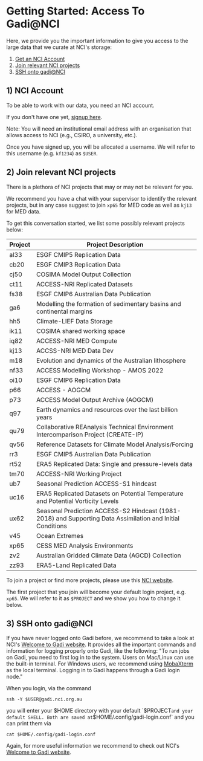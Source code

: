 # <div class="highlight-bg"> Getting Started: Access To Gadi@NCI </div>

Here, we provide you the important information to give you access to the large data that we curate at NCI's storage:

1) [Get an NCI Account](#1-nci-account)  
2) [Join relevant NCI projects](#2-join-relevant-nci-projects)  
3) [SSH onto gadi@NCI](#3-accessing-gadinci)  

## 1) NCI Account

To be able to work with our data, you need an NCI account.

If you don't have one yet, [signup here](https://my.nci.org.au/mancini/signup/0).

Note: You will need an institutional email address with an organisation that allows access to NCI (e.g., CSIRO, a university, etc.).

Once you have signed up, you will be allocated a username. We will refer to this username (e.g. `kf1234`) as `$USER`.

## 2) Join relevant NCI projects

There is a plethora of NCI projects that may or may not be relevant for you.

We recommend you have a chat with your supervisor to identify the relevant projects, but in any case suggest to join `xp65` for MED code as well as `kj13` for MED data.

To get this conversation started, we list some possibly relevant projects below:

| Project | Project Description |
|-----------|---------------------------|
| al33 | ESGF CMIP5 Replication Data |
| cb20 | ESGF CMIP3 Replication Data |
| cj50 | COSIMA Model Output Collection |
| ct11 | ACCESS-NRI Replicated Datasets |
| fs38 | ESGF CMIP6 Australian Data Publication |
| ga6 | Modelling the formation of sedimentary basins and continental margins |
| hh5 | Climate-LIEF Data Storage |
| ik11 | COSIMA shared working space |
| iq82 | ACCESS-NRI MED Compute |
| kj13 | ACCSS-NRI MED Data Dev |
| m18 | Evolution and dynamics of the Australian lithosphere |
| nf33 | ACCESS Modelling Workshop - AMOS 2022 |
| oi10 | ESGF CMIP6 Replication Data |
| p66 | ACCESS - AOGCM |
| p73 | ACCESS Model Output Archive (AOGCM) |
| q97 | Earth dynamics and resources over the last billion years |
| qu79 | Collaborative REAnalysis Technical Environment Intercomparison Project (CREATE-IP) |
| qv56 | Reference Datasets for Climate Model Analysis/Forcing |
| rr3 | ESGF CMIP5 Australian Data Publication |
| rt52 | ERA5 Replicated Data: Single and pressure-levels data |
| tm70 | ACCESS-NRI Working Project |
| ub7 | Seasonal Prediction ACCESS-S1 hindcast  |
| uc16 | ERA5 Replicated Datasets on Potential Temperature and Potential Vorticity Levels |
| ux62 | Seasonal Prediction ACCESS-S2 Hindcast (1981-2018) and Supporting Data Assimilation and Initial Conditions |
| v45 | Ocean Extremes |
| xp65 | CESS MED Analysis Environments |
| zv2 | Australian Gridded Climate Data (AGCD) Collection |
| zz93 | ERA5-Land Replicated Data |

To join a project or find more projects, please use this [NCI website](https://my.nci.org.au/mancini/project-search).

The first project that you join will become your default login project, e.g. `xp65`. We will refer to it as `$PROJECT` and we show you how to change it below.

## 3) SSH onto gadi@NCI

If you have never logged onto Gadi before, we recommend to take a look at NCI's [Welcome to Gadi website](https://opus.nci.org.au/display/Help/0.+Welcome+to+Gadi).
It provides all the important commands and information for logging properly onto Gadi, like the following:
"To run jobs on Gadi, you need to first log in to the system. Users on Mac/Linux can use the built-in terminal. For Windows users, we recommend using [MobaXterm](https://mobaxterm.mobatek.net/) as the local terminal. Logging in to Gadi happens through a Gadi login node."

When you login, via the command
```
ssh -Y $USER@gadi.nci.org.au
```
you will enter your $HOME directory with your default `$PROJECT` and your default SHELL. Both are saved at `$HOME/.config/gadi-login.conf` and you can print them via
```
cat $HOME/.config/gadi-login.conf
```

Again, for more useful information we recommend to check out NCI's [Welcome to Gadi website](https://opus.nci.org.au/display/Help/0.+Welcome+to+Gadi).